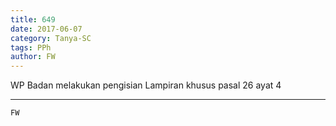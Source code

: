 ```yaml
---
title: 649
date: 2017-06-07
category: Tanya-SC
tags: PPh
author: FW
---
```


WP Badan melakukan pengisian Lampiran khusus pasal 26 ayat 4

---



`FW`
